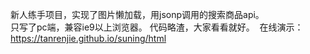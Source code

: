   新人练手项目，实现了图片懒加载，用jsonp调用的搜索商品api。  
 只写了pc端，兼容ie9以上浏览器。
  代码略渣，大家看看就好。
  在线演示： https://tanrenjie.github.io/suning/html

